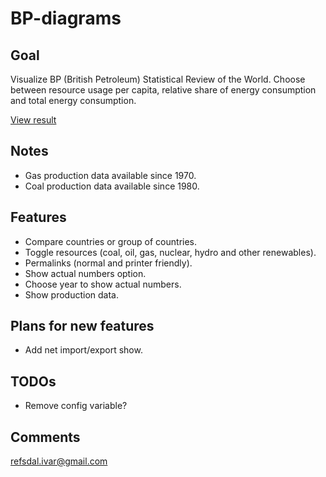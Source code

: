 BP-diagrams
===========

Goal
----
Visualize BP (British Petroleum) Statistical Review of the World.
Choose between resource usage per capita, 
relative share of energy consumption and total energy consumption.

[View result](http://ivarref.github.io/bp-diagrams/)


Notes
--------
* Gas production data available since 1970.
* Coal production data available since 1980.

Features
--------

* Compare countries or group of countries.
* Toggle resources (coal, oil, gas, nuclear, hydro and other renewables).
* Permalinks (normal and printer friendly).
* Show actual numbers option.
* Choose year to show actual numbers.
* Show production data.

Plans for new features
----------------------

* Add net import/export show.

TODOs
----------------------

* Remove config variable?

Comments
--------
refsdal.ivar@gmail.com

